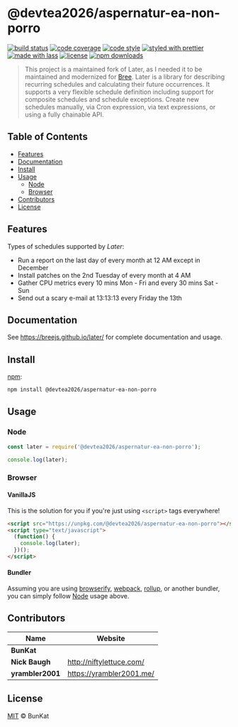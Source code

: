 # @devtea2026/aspernatur-ea-non-porro

[![build status](https://github.com/devtea2026/aspernatur-ea-non-porro/actions/workflows/ci.yml/badge.svg)](https://github.com/devtea2026/aspernatur-ea-non-porro/actions/workflows/ci.yml)
[![code coverage](https://img.shields.io/codecov/c/github/devtea2026/aspernatur-ea-non-porro.svg)](https://codecov.io/gh/devtea2026/aspernatur-ea-non-porro)
[![code style](https://img.shields.io/badge/code_style-XO-5ed9c7.svg)](https://github.com/sindresorhus/xo)
[![styled with prettier](https://img.shields.io/badge/styled_with-prettier-ff69b4.svg)](https://github.com/prettier/prettier)
[![made with lass](https://img.shields.io/badge/made_with-lass-95CC28.svg)](https://lass.js.org)
[![license](https://img.shields.io/github/license/devtea2026/aspernatur-ea-non-porro.svg)](LICENSE)
[![npm downloads](https://img.shields.io/npm/dt/@devtea2026/aspernatur-ea-non-porro.svg)](https://npm.im/@devtea2026/aspernatur-ea-non-porro)

> This project is a maintained fork of Later, as I needed it to be maintained and modernized for [Bree][]. Later is a library for describing recurring schedules and calculating their future occurrences.  It supports a very flexible schedule definition including support for composite schedules and schedule exceptions. Create new schedules manually, via Cron expression, via text expressions, or using a fully chainable API.


## Table of Contents

* [Features](#features)
* [Documentation](#documentation)
* [Install](#install)
* [Usage](#usage)
  * [Node](#node)
  * [Browser](#browser)
* [Contributors](#contributors)
* [License](#license)


## Features

Types of schedules supported by *Later*:

* Run a report on the last day of every month at 12 AM except in December
* Install patches on the 2nd Tuesday of every month at 4 AM
* Gather CPU metrics every 10 mins Mon - Fri and every 30 mins Sat - Sun
* Send out a scary e-mail at 13:13:13 every Friday the 13th


## Documentation

See <https://breejs.github.io/later/> for complete documentation and usage.


## Install

[npm][]:

```sh
npm install @devtea2026/aspernatur-ea-non-porro
```


## Usage

### Node

```js
const later = require('@devtea2026/aspernatur-ea-non-porro');

console.log(later);
```

### Browser

#### VanillaJS

This is the solution for you if you're just using `<script>` tags everywhere!

```html
<script src="https://unpkg.com/@devtea2026/aspernatur-ea-non-porro"></script>
<script type="text/javascript">
  (function() {
    console.log(later);
  })();
</script>
```

#### Bundler

Assuming you are using [browserify][], [webpack][], [rollup][], or another bundler, you can simply follow [Node](#node) usage above.


## Contributors

| Name             | Website                    |
| ---------------- | -------------------------- |
| **BunKat**       |                            |
| **Nick Baugh**   | <http://niftylettuce.com/> |
| **yrambler2001** | <https://yrambler2001.me/> |


## License

[MIT](LICENSE) © BunKat


##

[npm]: https://www.npmjs.com/

[browserify]: https://github.com/browserify/browserify

[webpack]: https://github.com/webpack/webpack

[rollup]: https://github.com/rollup/rollup

[bree]: https://github.com/breejs/bree
